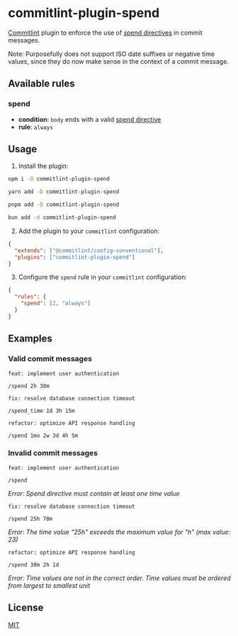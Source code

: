 # commitlint-plugin-spend

[Commitlint](https://commitlint.js.org/) plugin to enforce the use of [spend directives](https://docs.gitlab.com/ee/user/project/quick_actions.html#issues-merge-requests-and-epics) in commit messages.

Note: Purposefully does not support ISO date suffixes or negative time values, since they do now make sense in the context of a commit message.

## Available rules

### spend

- **condition**: `body` ends with a valid [spend directive](https://docs.gitlab.com/ee/user/project/quick_actions.html#issues-merge-requests-and-epics)
- **rule**: `always`

## Usage

1. Install the plugin:

```bash
npm i -D commitlint-plugin-spend
```

```bash
yarn add -D commitlint-plugin-spend
```

```bash
pnpm add -D commitlint-plugin-spend
```

```bash
bun add -d commitlint-plugin-spend
```

2. Add the plugin to your `commitlint` configuration:

```json
{
  "extends": ["@commitlint/config-conventional"],
  "plugins": ["commitlint-plugin-spend"]
}
```

3. Configure the `spend` rule in your `commitlint` configuration:

```json
{
  "rules": {
    "spend": [2, "always"]
  }
}
```

## Examples

### Valid commit messages

```text
feat: implement user authentication

/spend 2h 30m
```

```text
fix: resolve database connection timeout

/spend_time 1d 3h 15m
```

```text
refactor: optimize API response handling

/spend 1mo 2w 3d 4h 5m
```

### Invalid commit messages

```text
feat: implement user authentication

/spend
```

*Error: Spend directive must contain at least one time value*

```text
fix: resolve database connection timeout

/spend 25h 70m
```

*Error: The time value "25h" exceeds the maximum value for "h" (max value: 23)*

```text
refactor: optimize API response handling

/spend 30m 2h 1d
```

*Error: Time values are not in the correct order. Time values must be ordered from largest to smallest unit*

## License

[MIT](./LICENSE)